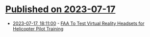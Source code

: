 # [Published on 2023-07-17](index.md)

* [2023-07-17, 18:11:00](https://news.slashdot.org/story/23/07/17/1811243/faa-to-test-virtual-reality-headsets-for-helicopter-pilot-training?utm_source=rss1.0mainlinkanon&utm_medium=feed) - [FAA To Test Virtual Reality Headsets for Helicopter Pilot Training](https://news.slashdot.org/story/23/07/17/1811243/faa-to-test-virtual-reality-headsets-for-helicopter-pilot-training?utm_source=rss1.0mainlinkanon&utm_medium=feed)

